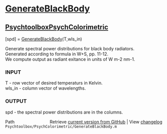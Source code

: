 # [GenerateBlackBody](GenerateBlackBody)
## [Psychtoolbox](Psychtoolbox)[PsychColorimetric](PsychColorimetric)

[spd] = [GenerateBlackBody](GenerateBlackBody)(T,wls\_in)  
  
Generate spectral power distributions for black body radiators.  
Generated according to formula in W+S, pp. 11-12.  
We compute output as radiant exitance in units of W m-2 nm-1.  
  
### INPUT  
  T - row vector of desired temperaturs in Kelvin.  
  wls\_in - column vector of wavelengths.  
  
### OUTPUT  
  spd - the spectral power distributions are in the columns.  




<div class="code_header" style="text-align:right;">
  <span style="float:left;">Path&nbsp;&nbsp;</span> <span class="counter">Retrieve <a href=
  "https://raw.github.com/Psychtoolbox-3/Psychtoolbox-3/beta/Psychtoolbox/PsychColorimetric/GenerateBlackBody.m">current version from GitHub</a> | View <a href=
  "https://github.com/Psychtoolbox-3/Psychtoolbox-3/commits/beta/Psychtoolbox/PsychColorimetric/GenerateBlackBody.m">changelog</a></span>
</div>
<div class="code">
  <code>Psychtoolbox/PsychColorimetric/GenerateBlackBody.m</code>
</div>

